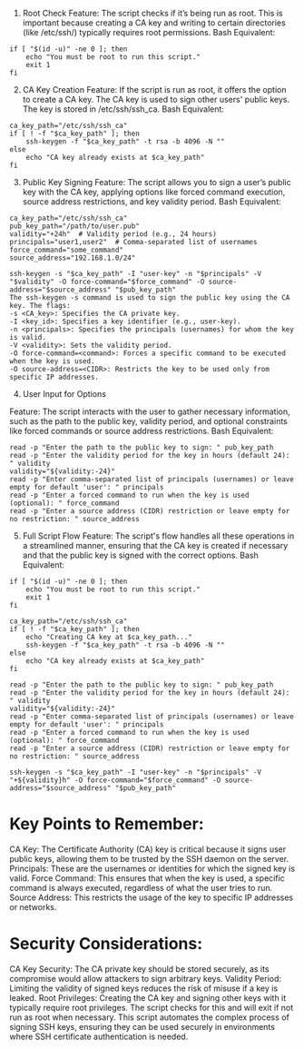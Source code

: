 
1. Root Check
Feature: The script checks if it’s being run as root. This is important because creating a CA key and writing to certain directories (like /etc/ssh/) typically requires root permissions.
Bash Equivalent:

```
if [ "$(id -u)" -ne 0 ]; then
    echo "You must be root to run this script."
    exit 1
fi
```

2. CA Key Creation
Feature: If the script is run as root, it offers the option to create a CA key. The CA key is used to sign other users' public keys. The key is stored in /etc/ssh/ssh_ca.
Bash Equivalent:
```
ca_key_path="/etc/ssh/ssh_ca"
if [ ! -f "$ca_key_path" ]; then
    ssh-keygen -f "$ca_key_path" -t rsa -b 4096 -N ""
else
    echo "CA key already exists at $ca_key_path"
fi
```

3. Public Key Signing
Feature: The script allows you to sign a user’s public key with the CA key, applying options like forced command execution, source address restrictions, and key validity period.
Bash Equivalent:

```
ca_key_path="/etc/ssh/ssh_ca"
pub_key_path="/path/to/user.pub"
validity="+24h"  # Validity period (e.g., 24 hours)
principals="user1,user2"  # Comma-separated list of usernames
force_command="some_command"
source_address="192.168.1.0/24"

ssh-keygen -s "$ca_key_path" -I "user-key" -n "$principals" -V "$validity" -O force-command="$force_command" -O source-address="$source_address" "$pub_key_path"
The ssh-keygen -s command is used to sign the public key using the CA key. The flags:
-s <CA_key>: Specifies the CA private key.
-I <key_id>: Specifies a key identifier (e.g., user-key).
-n <principals>: Specifies the principals (usernames) for whom the key is valid.
-V <validity>: Sets the validity period.
-O force-command=<command>: Forces a specific command to be executed when the key is used.
-O source-address=<CIDR>: Restricts the key to be used only from specific IP addresses.
```

4. User Input for Options

Feature: The script interacts with the user to gather necessary information, such as the path to the public key, validity period, and optional constraints like forced commands or source address restrictions.
Bash Equivalent:
```
read -p "Enter the path to the public key to sign: " pub_key_path
read -p "Enter the validity period for the key in hours (default 24): " validity
validity="${validity:-24}"
read -p "Enter comma-separated list of principals (usernames) or leave empty for default 'user': " principals
read -p "Enter a forced command to run when the key is used (optional): " force_command
read -p "Enter a source address (CIDR) restriction or leave empty for no restriction: " source_address
```

5. Full Script Flow
Feature: The script's flow handles all these operations in a streamlined manner, ensuring that the CA key is created if necessary and that the public key is signed with the correct options.
Bash Equivalent:
```
if [ "$(id -u)" -ne 0 ]; then
    echo "You must be root to run this script."
    exit 1
fi

ca_key_path="/etc/ssh/ssh_ca"
if [ ! -f "$ca_key_path" ]; then
    echo "Creating CA key at $ca_key_path..."
    ssh-keygen -f "$ca_key_path" -t rsa -b 4096 -N ""
else
    echo "CA key already exists at $ca_key_path"
fi

read -p "Enter the path to the public key to sign: " pub_key_path
read -p "Enter the validity period for the key in hours (default 24): " validity
validity="${validity:-24}"
read -p "Enter comma-separated list of principals (usernames) or leave empty for default 'user': " principals
read -p "Enter a forced command to run when the key is used (optional): " force_command
read -p "Enter a source address (CIDR) restriction or leave empty for no restriction: " source_address

ssh-keygen -s "$ca_key_path" -I "user-key" -n "$principals" -V "+${validity}h" -O force-command="$force_command" -O source-address="$source_address" "$pub_key_path"
```

# Key Points to Remember:

CA Key: The Certificate Authority (CA) key is critical because it signs user public keys, allowing them to be trusted by the SSH daemon on the server.
Principals: These are the usernames or identities for which the signed key is valid.
Force Command: This ensures that when the key is used, a specific command is always executed, regardless of what the user tries to run.
Source Address: This restricts the usage of the key to specific IP addresses or networks.

# Security Considerations:

CA Key Security: The CA private key should be stored securely, as its compromise would allow attackers to sign arbitrary keys.
Validity Period: Limiting the validity of signed keys reduces the risk of misuse if a key is leaked.
Root Privileges: Creating the CA key and signing other keys with it typically require root privileges. The script checks for this and will exit if not run as root when necessary.
This script automates the complex process of signing SSH keys, ensuring they can be used securely in environments where SSH certificate authentication is needed.
